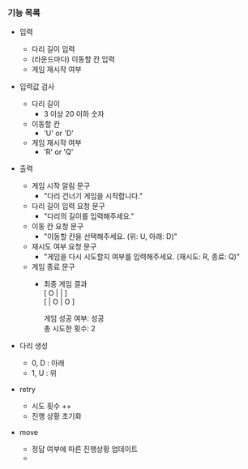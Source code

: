 ### 기능 목록
- 입력
  - 다리 길이 입력
  - (라운드마다) 이동할 칸 입력
  - 게임 재시작 여부 

- 입력값 검사
  - 다리 길이
    - 3 이상 20 이하 숫자
  - 이동할 칸 
    - 'U' or 'D'
  - 게임 재시작 여부
    - 'R' or 'Q'

- 출력 
  - 게임 시작 알림 문구
    - "다리 건너기 게임을 시작합니다."
  - 다리 길이 입력 요청 문구
    - "다리의 길이를 입력해주세요."
  - 이동 칸 요청 문구
    - "이동할 칸을 선택해주세요. (위: U, 아래: D)"
  - 재시도 여부 요청 문구 
    - "게임을 다시 시도할지 여부를 입력해주세요. (재시도: R, 종료: Q)"
  - 게임 종료 문구
    - 최종 게임 결과   
      [ O |   |   ]   
      [   | O | O ]   

      게임 성공 여부: 성공   
      총 시도한 횟수: 2   

- 다리 생성
    - 0, D : 아래
    - 1, U : 위


- retry
    - 시도 횟수 ++
    - 진행 상황 초기화
    
- move
    - 정답 여부에 따른 진행상황 업데이트
    - 
    
